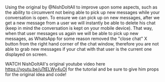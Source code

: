 Using the original by @NishDoItAll to improve upon some aspects, such as the ability to circumvent not being able to pick up new messages while your conversation is open.
To ensure we can pick up on new messages, after we get a new message from a user we will instantly be able to delete his chat (keep in mind the conversation is kept on your mobile device).
That way, when that user messages us again we will be able to pick up new messages, as WhatsApp for some reason removed the "close chat" X button from the right hand corner of the chat window, therefore you are not able to grab new messages if your chat with that user is the current one displayed on screen.

WATCH NishDoItAll's original youtube video here https://youtu.be/uTtELWy4uOI for the tutorial and be sure to give him props for the original idea and code!
